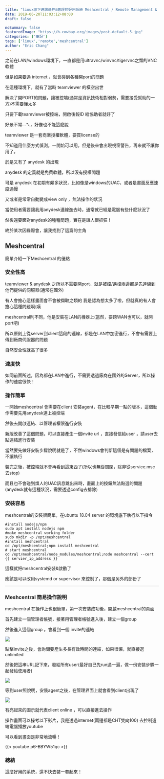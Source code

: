 ```yaml
---
title: "linux底下遠端遙控&管理的好用系統 Meshcentral / Remote Management & control system Meshcentral"
date: 2019-06-20T11:03:12+08:00
draft: false 

noSummary: false
featuredImage: "https://h.cowbay.org/images/post-default-5.jpg"
categories: ['筆記']
tags: ['linux','remote','meshcentral']
author: "Eric Chang"
---
```


之前在LAN/windows環境下，一直都是用ultravnc/winvnc/tigervnc之類的VNC軟體

但是如果要過 internet ，就會碰到各種開port的問題

在這種環境下，就有了當時 teamviewer 的橫空出世

解決了開PORT的問題，讓被控端(通常是資訊技術相對弱勢，需要接受幫助的一方)不需要懂太多

只要下載teamviewer被控端，開啟後報ID 給協助者就好了

<!--more-->

好景不常...ㄟ，好像也不能這麼說

teamviewer 是一套商業授權軟體，要買license的

不知道用什麼方式偵測，一開始可以用，但是後來會出現視窗警告，再來就不讓你用了。

於是又有了 anydesk 的出現

anydesk 的定義就是免費軟體，所以沒有授權問題

可是 anydesk 在初期有頗多狀況，比如像是windows的UAC，或者是畫面反應速度過慢

又或者是常常自動變成view only ，無法操作的狀況

當使用者需要讓我用anydesk連線進去時，通常就已經是電腦有些什麼狀況了

然後還要面對anydesk的種種問題，實在是讓人很抓狂！

終於某次因緣際會，讓我找到了這篇的主角

## Meshcentral ##

簡單介紹一下Meshcentral 的優點

### 安全性高 ###
  teamviewer & anydesk 之所以不需要開port，就是被控/遙控兩邊都是先連線到他們提供的伺服器(通常在國外)

  有人會擔心這樣畫面會不會被擷取之類的 我是認為想太多了啦，但就真的有人會擔心這種問題啊(嘆

  meshcentral則不同，他是安裝在LAN的機器上(當然，要跨WAN也可以，就開port吧)

  所以原則上從server到client這段的連線，都是在LAN中加密進行，不會有需要上傳到廠商伺服器的問題

  自然安全性就高了很多

### 速度快 ###
  
  如同前面所述，因為都在LAN中進行，不需要透過廠商在國外的Server，所以操作的速度很快！

### 操作簡單 ###

  一開始meshcentral 會需要在client 安裝agent，在比較早期一點的版本，這個動作需要先用anydesk連上被控端

  然後去開啟連結、以管理者權限進行安裝

  新版改善了這個問題，可以直接產生一個invite url ，直接發信給user ，請user去點連結進行安裝

  當然要先做好安裝步驟說明就是了，不然windows會判斷這個是有問題的檔案，不讓執行

  裝完之後，被控端就不會再看到這東西了(所以也無從關閉，除非從service.msc 去stop)

  而且也不會碰到煩人的UAC訊息跳出來時，畫面上的按鈕無法點選的問題(anydesk就有這種狀況，需要透過config去排除)

### 安裝容易 ###

  meshcentral的安裝很簡單，在ubuntu 18.04 server 的環境底下執行以下指令

  ```
  #install nodejs/npm
  sudo apt install nodejs npm 
  #make meshcentral working folder
  sudo mkdir -p /opt/meshcentral
  #install meshcentral
  cd /opt/meshcentral;npm install meshcentral
  # start meshcentral
  cd /opt/meshcentral/node_modules/meshcentral;node meshcentral --cert {{ servier_ip_address }}
  ```

  這樣就把meshcentral安裝&啟動了

  應該是可以改用systemd or supervisor 來控制了，那個是另外的部份了


- - -


### Meshcentral 簡易操作說明 ###

meshcentral 在操作上也很簡單，第一次安裝成功後，開啟meshcentral的頁面

首先建立一個管理者帳號，接著用管理者帳號進入後，建立一個group

然後進入這個group ，會看到一個 invite的連結

![](https://i.imgur.com/MNrv2Sw.png)

點擊invite之後，會詢問要產生多長有效時間的連結，如果很懶，就直接選unlimited

然後把這串URL記下來，發給所有user(最好自己先run過一遍，做一份安裝步驟一起發給使用者)

![](https://i.imgur.com/cXQBEWU.png)

等到user照說明，安裝agent之後，在管理界面上就會看到client出現了

![](https://i.imgur.com/bQL6JJE.png)

有亮起來的圖示就代表client online ，可以直接進去操作

操作畫面可以操考以下影片，我是透過internet(兩邊都是CHT雙向100) 去控制遠端電腦播放youtube

可以看到畫面是非常地流暢！

{{< youtube p6-BBYW51qc >}}


### 總結 ###

這麼好用的系統，還不快去裝一套起來！



